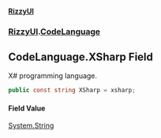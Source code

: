 #### [RizzyUI](index 'index')
### [RizzyUI](RizzyUI 'RizzyUI').[CodeLanguage](RizzyUI.CodeLanguage 'RizzyUI.CodeLanguage')

## CodeLanguage.XSharp Field

X# programming language.

```csharp
public const string XSharp = xsharp;
```

#### Field Value
[System.String](https://docs.microsoft.com/en-us/dotnet/api/System.String 'System.String')